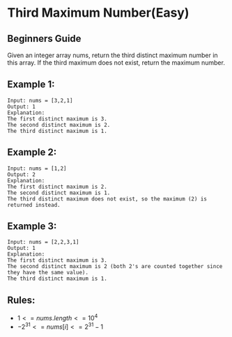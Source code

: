 # Third Maximum Number(Easy)

## Beginners Guide

Given an integer array nums, return the third distinct maximum number in this array. If the third maximum does not exist, return the maximum number.

Example 1:
---
```go=
Input: nums = [3,2,1]
Output: 1
Explanation:
The first distinct maximum is 3.
The second distinct maximum is 2.
The third distinct maximum is 1.
```

Example 2:
---
```go=
Input: nums = [1,2]
Output: 2
Explanation:
The first distinct maximum is 2.
The second distinct maximum is 1.
The third distinct maximum does not exist, so the maximum (2) is returned instead.
```

Example 3:
---
```go=
Input: nums = [2,2,3,1]
Output: 1
Explanation:
The first distinct maximum is 3.
The second distinct maximum is 2 (both 2's are counted together since they have the same value).
The third distinct maximum is 1.
```

Rules:
---
* $1 <= nums.length <= 10^4$
* $-2^31 <= nums[i] <= 2^31 -1$